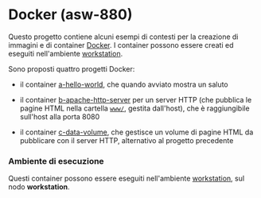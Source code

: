 # Docker (asw-880)

Questo progetto contiene alcuni esempi di contesti per la creazione di immagini e di container [Docker](https://www.docker.com/). 
I container possono essere creati ed eseguiti nell'ambiente [workstation](../../environments/workstation/). 

Sono proposti quattro progetti Docker: 

* il container [a-hello-world](a-hello-world), che quando avviato mostra un saluto 

* il container [b-apache-http-server](b-apache-http-server) per un server HTTP (che pubblica le pagine HTML nella cartella [`www/`](www/), gestita dall'host), che è raggiungibile sull'host alla porta 8080 

* il container [c-data-volume](c-data-volume), che gestisce un volume di pagine HTML da pubblicare con il server HTTP, alternativo al progetto precedente 

### Ambiente di esecuzione 

Questi container possono essere eseguiti nell'ambiente [workstation](../../environments/workstation/), sul nodo **workstation**. 

